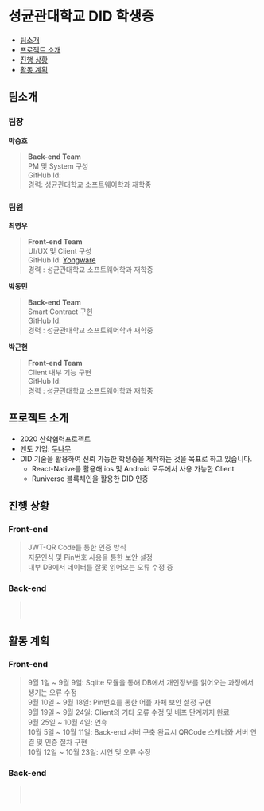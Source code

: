 # 성균관대학교 DID 학생증
 * [팀소개](#Members)
 * [프로젝트 소개](#about_project)
 * [진행 상황](#now)
 * [활동 계획](#plan)

## <div id = "Members">팀소개</div>
### 팀장
**박승호**
> **Back-end Team**<br>
> PM 및 System 구성 <br>
> GitHub Id: <br>
> 경력: 성균관대학교 소프트웨어학과 재학중<br>

### 팀원
**최영우**
> **Front-end Team**<br>
> UI/UX 및 Client 구성 <br>
> GitHub Id: [Yongware](https://github.com/yongware) <br>
> 경력 : 성균관대학교 소프트웨어학과 재학중<br>

**박동민**
> **Back-end Team**<br>
> Smart Contract 구현 <br>
> GitHub Id: <br>
> 경력 : 성균관대학교 소프트웨어학과 재학중<br>

**박근현**
> **Front-end Team**<br>
> Client 내부 기능 구현 <br>
> GitHub Id: <br>
> 경력 : 성균관대학교 소프트웨어학과 재학중<br>

## <div id = "about_project">프로젝트 소개</div>
 * 2020 산학협력프로젝트
 * 멘토 기업: [두나무](https://dunamu.com/views/01_main_ko.html)
 * DID 기술을 활용하여 신뢰 가능한 학생증을 제작하는 것을 목표로 하고 있습니다.
   * React-Native를 활용해 ios 및 Android 모두에서 사용 가능한 Client
   * Runiverse 블록체인을 활용한 DID 인증


## <div id= "now">진행 상황</div>
 ### Front-end
  > JWT-QR Code를 통한 인증 방식<br>
  > 지문인식 및 Pin번호 사용을 통한 보안 설정<br>
  > 내부 DB에서 데이터를 잘못 읽어오는 오류 수정 중<br>
  
 ### Back-end
  > <br>
  > <br>
  
## <div id="plan">활동 계획</div>
  ### Front-end
   > 9월 1일 ~ 9월 9일: Sqlite 모듈을 통해 DB에서 개인정보를 읽어오는 과정에서 생기는 오류 수정 <br>
   > 9월 10일 ~ 9월 18일: Pin번호를 통한 어플 자체 보안 설정 구현 <br>
   > 9월 19일 ~ 9월 24일: Client의 기타 오류 수정 및 배포 단계까지 완료<br>
   > 9월 25일 ~ 10월 4일: 연휴<br>
   > 10월 5일 ~ 10월 11일: Back-end 서버 구축 완료시 QRCode 스캐너와 서버 연결 및 인증 절차 구현<br>
   > 10월 12일 ~ 10월 23일: 시연 및 오류 수정<br>
  ### Back-end
   > <br>
   > <br>
